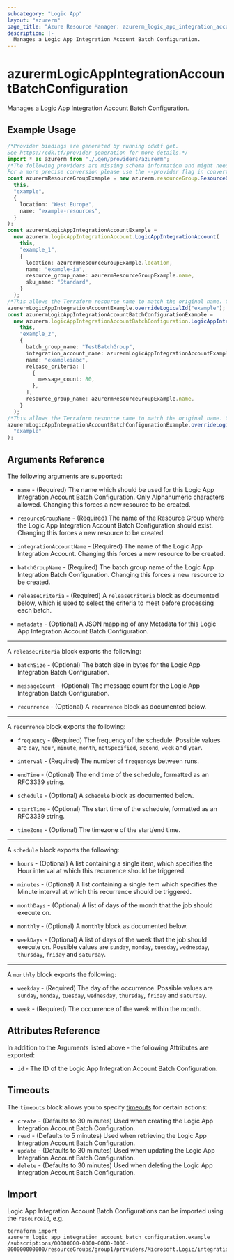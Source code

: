 ```yaml
---
subcategory: "Logic App"
layout: "azurerm"
page_title: "Azure Resource Manager: azurerm_logic_app_integration_account_batch_configuration"
description: |-
  Manages a Logic App Integration Account Batch Configuration.
---
```


# azurermLogicAppIntegrationAccountBatchConfiguration

Manages a Logic App Integration Account Batch Configuration.

## Example Usage

```typescript
/*Provider bindings are generated by running cdktf get.
See https://cdk.tf/provider-generation for more details.*/
import * as azurerm from "./.gen/providers/azurerm";
/*The following providers are missing schema information and might need manual adjustments to synthesize correctly: azurerm.
For a more precise conversion please use the --provider flag in convert.*/
const azurermResourceGroupExample = new azurerm.resourceGroup.ResourceGroup(
  this,
  "example",
  {
    location: "West Europe",
    name: "example-resources",
  }
);
const azurermLogicAppIntegrationAccountExample =
  new azurerm.logicAppIntegrationAccount.LogicAppIntegrationAccount(
    this,
    "example_1",
    {
      location: azurermResourceGroupExample.location,
      name: "example-ia",
      resource_group_name: azurermResourceGroupExample.name,
      sku_name: "Standard",
    }
  );
/*This allows the Terraform resource name to match the original name. You can remove the call if you don't need them to match.*/
azurermLogicAppIntegrationAccountExample.overrideLogicalId("example");
const azurermLogicAppIntegrationAccountBatchConfigurationExample =
  new azurerm.logicAppIntegrationAccountBatchConfiguration.LogicAppIntegrationAccountBatchConfiguration(
    this,
    "example_2",
    {
      batch_group_name: "TestBatchGroup",
      integration_account_name: azurermLogicAppIntegrationAccountExample.name,
      name: "exampleiabc",
      release_criteria: [
        {
          message_count: 80,
        },
      ],
      resource_group_name: azurermResourceGroupExample.name,
    }
  );
/*This allows the Terraform resource name to match the original name. You can remove the call if you don't need them to match.*/
azurermLogicAppIntegrationAccountBatchConfigurationExample.overrideLogicalId(
  "example"
);

```

## Arguments Reference

The following arguments are supported:

*   `name` - (Required) The name which should be used for this Logic App Integration Account Batch Configuration. Only Alphanumeric characters allowed. Changing this forces a new resource to be created.

*   `resourceGroupName` - (Required) The name of the Resource Group where the Logic App Integration Account Batch Configuration should exist. Changing this forces a new resource to be created.

*   `integrationAccountName` - (Required) The name of the Logic App Integration Account. Changing this forces a new resource to be created.

*   `batchGroupName` - (Required) The batch group name of the Logic App Integration Batch Configuration. Changing this forces a new resource to be created.

*   `releaseCriteria` - (Required) A `releaseCriteria` block as documented below, which is used to select the criteria to meet before processing each batch.

*   `metadata` - (Optional) A JSON mapping of any Metadata for this Logic App Integration Account Batch Configuration.

***

A `releaseCriteria` block exports the following:

*   `batchSize` - (Optional) The batch size in bytes for the Logic App Integration Batch Configuration.

*   `messageCount` - (Optional) The message count for the Logic App Integration Batch Configuration.

*   `recurrence` - (Optional) A `recurrence` block as documented below.

***

A `recurrence` block exports the following:

*   `frequency` - (Required) The frequency of the schedule. Possible values are `day`, `hour`, `minute`, `month`, `notSpecified`, `second`, `week` and `year`.

*   `interval` - (Required) The number of `frequency`s between runs.

*   `endTime` - (Optional) The end time of the schedule, formatted as an RFC3339 string.

*   `schedule` - (Optional) A `schedule` block as documented below.

*   `startTime` - (Optional) The start time of the schedule, formatted as an RFC3339 string.

*   `timeZone` - (Optional) The timezone of the start/end time.

***

A `schedule` block exports the following:

*   `hours` - (Optional) A list containing a single item, which specifies the Hour interval at which this recurrence should be triggered.

*   `minutes` - (Optional) A list containing a single item which specifies the Minute interval at which this recurrence should be triggered.

*   `monthDays` - (Optional) A list of days of the month that the job should execute on.

*   `monthly` - (Optional) A `monthly` block as documented below.

*   `weekDays` - (Optional) A list of days of the week that the job should execute on. Possible values are `sunday`, `monday`, `tuesday`, `wednesday`, `thursday`, `friday` and `saturday`.

***

A `monthly` block exports the following:

*   `weekday` - (Required) The day of the occurrence. Possible values are `sunday`, `monday`, `tuesday`, `wednesday`, `thursday`, `friday` and `saturday`.

*   `week` - (Required) The occurrence of the week within the month.

## Attributes Reference

In addition to the Arguments listed above - the following Attributes are exported:

* `id` - The ID of the Logic App Integration Account Batch Configuration.

## Timeouts

The `timeouts` block allows you to specify [timeouts](https://www.terraform.io/language/resources/syntax#operation-timeouts) for certain actions:

* `create` - (Defaults to 30 minutes) Used when creating the Logic App Integration Account Batch Configuration.
* `read` - (Defaults to 5 minutes) Used when retrieving the Logic App Integration Account Batch Configuration.
* `update` - (Defaults to 30 minutes) Used when updating the Logic App Integration Account Batch Configuration.
* `delete` - (Defaults to 30 minutes) Used when deleting the Logic App Integration Account Batch Configuration.

## Import

Logic App Integration Account Batch Configurations can be imported using the `resourceId`, e.g.

```console
terraform import azurerm_logic_app_integration_account_batch_configuration.example /subscriptions/00000000-0000-0000-0000-000000000000/resourceGroups/group1/providers/Microsoft.Logic/integrationAccounts/account1/batchConfigurations/batchConfiguration1
```
